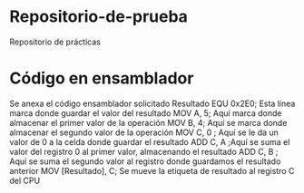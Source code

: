 # Repositorio-de-prueba
Repositorio de prácticas
# Código en ensamblador
Se anexa el código ensamblador solicitado
Resultado EQU 0x2E0; Esta línea marca donde guardar el valor del resultado
MOV 	A, 5; Aquí marca donde almacenar el primer valor de la operación
MOV 	B, 4; Aquí se marca donde almacenar el segundo valor de la operación
MOV 	C, 0  ; Aquí se le da un valor de 0 a la celda donde guardar el resultado
ADD 	C, A  ;Aquí se suma el valor del registro 0 al primer valor, almacenando el resultado
ADD 	C, B  ; Aquí se suma el segundo valor al registro donde guardamos el resultado anterior 
MOV [Resultado], C; Se mueve la etiqueta de resultado al registro C del CPU
